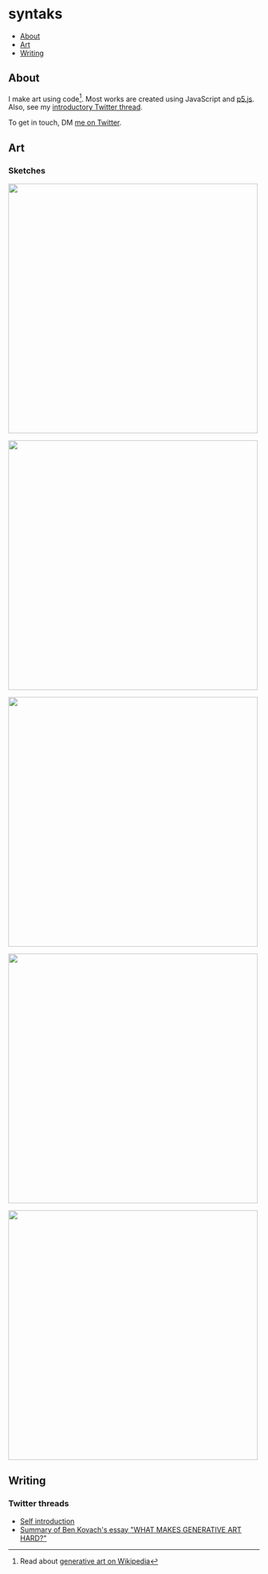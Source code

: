# syntaks

* [About](#about)
* [Art](#art)
* [Writing](#writing)


## About

I make art using code[^1]. Most works are created using JavaScript and [p5.js](https://p5js.org). Also, see my [introductory Twitter thread](https://twitter.com/syntaks_art/status/1627021587277832192).

To get in touch, DM [me on Twitter](http://twitter.com/syntaks_art).

[^1]: Read about [generative art on Wikipedia](https://en.wikipedia.org/wiki/Generative_art)

## Art

### Sketches

<a title="Unremarkable boxes. Are they meaningful to you, anon?" href="https://user-images.githubusercontent.com/125825267/220120250-1b528e40-a6dc-4202-8b5d-ead67882dc03.png"><img src="https://user-images.githubusercontent.com/125825267/220120250-1b528e40-a6dc-4202-8b5d-ead67882dc03.png" width="500"></a>

<a title="Unremarkable boxes" href="https://user-images.githubusercontent.com/125825267/220126374-efab41b0-3970-4ff5-922c-8cb5396701b4.png"><img src="https://user-images.githubusercontent.com/125825267/220126374-efab41b0-3970-4ff5-922c-8cb5396701b4.png" width="500"></a>

<a title="Unremarkable boxes" href="https://user-images.githubusercontent.com/125825267/220127300-1808e5cd-4352-4e3b-8a17-ba2710602202.png"><img src="https://user-images.githubusercontent.com/125825267/220127300-1808e5cd-4352-4e3b-8a17-ba2710602202.png" width="500"></a>

<a title="Unremarkable boxes" href="https://user-images.githubusercontent.com/125825267/220126563-12aad9b1-8d0c-49a4-8937-9ca5fbde1a72.png"><img src="https://user-images.githubusercontent.com/125825267/220126563-12aad9b1-8d0c-49a4-8937-9ca5fbde1a72.png" width="500"></a>

<a title="Unremarkable boxes. Are they meaningful to you, anon?" href="https://user-images.githubusercontent.com/125825267/220127534-8c00faae-c651-4558-a02f-6b517e8fa7c5.png"><img src="https://user-images.githubusercontent.com/125825267/220127534-8c00faae-c651-4558-a02f-6b517e8fa7c5.png" width="500"></a>

## Writing

### Twitter threads

* [Self introduction](https://twitter.com/syntaks_art/status/1627021587277832192)
* [Summary of Ben Kovach's essay "WHAT MAKES GENERATIVE ART HARD?"](https://twitter.com/syntaks_art/status/1627831260578971649)
